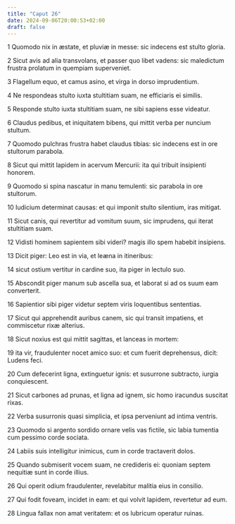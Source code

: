 ```yaml
---
title: "Caput 26"
date: 2024-09-06T20:00:53+02:00
draft: false
---
```



1 Quomodo nix in æstate, et pluviæ in messe: sic indecens est stulto gloria.

2 Sicut avis ad alia transvolans, et passer quo libet vadens: sic maledictum frustra prolatum in quempiam superveniet.

3 Flagellum equo, et camus asino, et virga in dorso imprudentium.

4 Ne respondeas stulto iuxta stultitiam suam, ne efficiaris ei similis.

5 Responde stulto iuxta stultitiam suam, ne sibi sapiens esse videatur.

6 Claudus pedibus, et iniquitatem bibens, qui mittit verba per nuncium stultum.

7 Quomodo pulchras frustra habet claudus tibias: sic indecens est in ore stultorum parabola.

8 Sicut qui mittit lapidem in acervum Mercurii: ita qui tribuit insipienti honorem.

9 Quomodo si spina nascatur in manu temulenti: sic parabola in ore stultorum.

10 Iudicium determinat causas: et qui imponit stulto silentium, iras mitigat.

11 Sicut canis, qui revertitur ad vomitum suum, sic imprudens, qui iterat stultitiam suam.

12 Vidisti hominem sapientem sibi videri? magis illo spem habebit insipiens.

13 Dicit piger: Leo est in via, et leæna in itineribus:

14 sicut ostium vertitur in cardine suo, ita piger in lectulo suo.

15 Abscondit piger manum sub ascella sua, et laborat si ad os suum eam converterit.

16 Sapientior sibi piger videtur septem viris loquentibus sententias.

17 Sicut qui apprehendit auribus canem, sic qui transit impatiens, et commiscetur rixæ alterius.

18 Sicut noxius est qui mittit sagittas, et lanceas in mortem:

19 ita vir, fraudulenter nocet amico suo: et cum fuerit deprehensus, dicit: Ludens feci.

20 Cum defecerint ligna, extinguetur ignis: et susurrone subtracto, iurgia conquiescent.

21 Sicut carbones ad prunas, et ligna ad ignem, sic homo iracundus suscitat rixas.

22 Verba susurronis quasi simplicia, et ipsa perveniunt ad intima ventris.

23 Quomodo si argento sordido ornare velis vas fictile, sic labia tumentia cum pessimo corde sociata.

24 Labiis suis intelligitur inimicus, cum in corde tractaverit dolos.

25 Quando submiserit vocem suam, ne credideris ei: quoniam septem nequitiæ sunt in corde illius.

26 Qui operit odium fraudulenter, revelabitur malitia eius in consilio.

27 Qui fodit foveam, incidet in eam: et qui volvit lapidem, revertetur ad eum.

28 Lingua fallax non amat veritatem: et os lubricum operatur ruinas.

